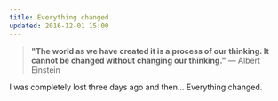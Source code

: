 ```yaml
---
title: Everything changed.
updated: 2016-12-01 15:00
---
```


> **"The world as we have created it is a process of our thinking. It cannot be changed without changing our thinking."** ― Albert Einstein

I was completely lost three days ago and then... Everything changed.
